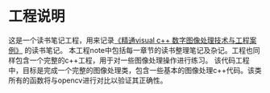 # 工程说明
这是一个读书笔记工程，用来记录[《精通visual c++ 数字图像处理技术与工程案例》](https://book.douban.com/subject/3351072/) 的读书笔记。
本工程note中包括每一章节的读书整理笔记及杂记。工程也同样包含一个完整的c++工程，用于对一些图像处理操作进行练习。
该代码工程中，目标是完成一个完整的图像处理类，包含一些基本的图像处理c++代码。该类所有的函数将与opencv进行对比以验证其正确性。

